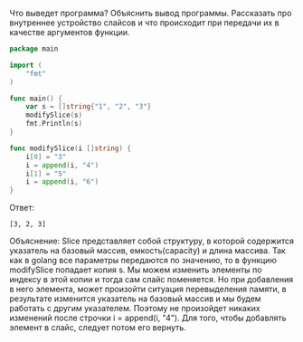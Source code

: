 Что выведет программа? Объяснить вывод программы. Рассказать про внутреннее устройство слайсов и что происходит при передачи их в качестве аргументов функции.

```go
package main

import (
	"fmt"
)

func main() {
	var s = []string{"1", "2", "3"}
	modifySlice(s)
	fmt.Println(s)
}

func modifySlice(i []string) {
	i[0] = "3"
	i = append(i, "4")
	i[1] = "5"
	i = append(i, "6")
}
```

Ответ:
```
[3, 2, 3]
```

Объяснение: Slice представляет собой структуру, в которой содержится указатель на базовый массив, емкость(capacity) и
длина массива. Так как в golang все параметры передаются по значению, то в функцию modifySlice попадает копия s.
Мы можем изменить элементы по индексу в этой копии и тогда сам слайс поменяется. Но при добавления в него элемента, 
может произойти ситуация перевыделения памяти, в результате изменится указатель на базовый массив и мы будем работать с другим
указателем. Поэтому не произойдет никаких изменений после строчки i = append(i, "4"). Для того, чтобы добавлять элемент
в слайс, следует потом его вернуть.